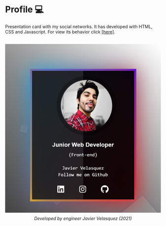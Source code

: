 # Profile 💻

<p>Presentation card with my social networks. It has developed with HTML, CSS and Javascript. For view its behavior click <a href="https://bluedokk.github.io/WebEdufisica/index.html">[here]</a>.</p><br>
<img src="images/profile.png" style="display:flex;margin:auto;" alt="Profile">
<p style="text-align:center;margin-top:10px"><i>Developed by engineer Javier Velasquez (2021)</i></p>
